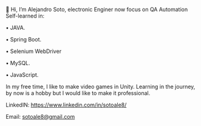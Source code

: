 👋 Hi, I’m  Alejandro Soto, electronic Enginer now focus on QA Automation
Self-learned in:

• JAVA.

• Spring Boot.

• Selenium WebDriver

• MySQL.

• JavaScript.

 
In my free time, I like to make video games in Unity. Learning in the journey, by now is a hobby but I would like to make it professional.

LinkedIN: https://www.linkedin.com/in/sotoale8/

Email: sotoale8@gmail.com

<!---
sotoale8/sotoale8 is a ✨ special ✨ repository because its `README.md` (this file) appears on your GitHub profile.
You can click the Preview link to take a look at your changes.
--->
